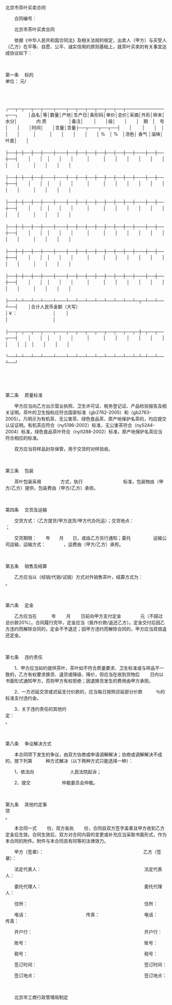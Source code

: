 



北京市茶叶买卖合同



 

　　合同编号：　　　　　　　　　　　　　　　　　　　　　　

　　北京市茶叶买卖合同　　

　　依据《中华人民共和国合同法》及相关法规的规定，出卖人（甲方）与买受人（乙方）在平等、自愿、公平、诚实信用的原则基础上，就茶叶买卖的有关事宜达成协议如下：

　　

第一条
　标的　　　　　　　　　　　　　　　　　　　　　　　　　　　　　　　　　　　　　　　　　 单位： 元/

　　


　　┌──┬─┬──┬──┬───┬───┬──┬──┬──┬──┬──┬──┬────────────┬──┐
　　│品名│等│数量│产地│生产日│条形码│单价│总价│采摘│外形│碎末│水分│　　　　 内 质　　　　　│备注│
　　│　　│级│　　│　　│　期　│　号　│　　│　　│时间│　　│含量│含量├──┬───┬──┬──┤　　│
　　│　　│　│　　│　　│　　　│　　　│　　│　　│　　│　　│ %　│ %　│汤色│ 香气 │滋味│叶底│　　│
　　├──┼─┼──┼──┼───┼───┼──┼──┼──┼──┼──┼──┼──┼───┼──┼──┼──┤
　　│　　│　│　　│　　│　　　│　　　│　　│　　│　　│　　│　　│　　│　　│　　　│　　│　　│　　│
　　├──┼─┼──┼──┼───┼───┼──┼──┼──┼──┼──┼──┼──┼───┼──┼──┼──┤
　　│　　│　│　　│　　│　　　│　　　│　　│　　│　　│　　│　　│　　│　　│　　　│　　│　　│　　│
　　├──┼─┼──┼──┼───┼───┼──┼──┼──┼──┼──┼──┼──┼───┼──┼──┼──┤
　　│　　│　│　　│　　│　　　│　　　│　　│　　│　　│　　│　　│　　│　　│　　　│　　│　　│　　│
　　├──┼─┼──┼──┼───┼───┼──┼──┼──┼──┼──┼──┼──┼───┼──┼──┼──┤
　　│　　│　│　　│　　│　　　│　　　│　　│　　│　　│　　│　　│　　│　　│　　　│　　│　　│　　│
　　├──┼─┼──┼──┼───┼───┼──┼──┼──┼──┼──┼──┼──┼───┼──┼──┼──┤
　　│　　│　│　　│　　│　　　│　　　│　　│　　│　　│　　│　　│　　│　　│　　　│　　│　　│　　│
　　├──┼─┼──┼──┼───┼───┼──┼──┼──┼──┼──┼──┼──┼───┼──┼──┼──┤
　　│　　│　│　　│　　│　　　│　　　│　　│　　│　　│　　│　　│　　│　　│　　　│　　│　　│　　│
　　├──┴─┴──┴──┴───┴───┴──┴──┴──┴──┴──┴──┴──┴─┬─┴──┴──┴──┤
　　│合计人民币金额（大写）　　　　　　　　　　　　　　　　　　　　　　　　　　　　　　│￥：　　　　　　　　│
　　│　　　　　　　　　　　　　　　　　　　　　　　　　　　　　　　　　　　　　　　　　│　　　　　　　　　　│
　　├──┬─┬──┬──┬───┬───┬──┬──┬──┬──┬──┬──┬──┬─┼─┬──┬──┬──┤
　　│　　│　│　　│　　│　　　│　　　│　　│　　│　　│　　│　　│　　│　　│　│　│　　│　　│　　│
　　└──┴─┴──┴──┴───┴───┴──┴──┴──┴──┴──┴──┴──┴─┴─┴──┴──┴──┘
　　


　　

　　

第二条
　质量标准　　

　　甲方应当向乙方出示营业执照、卫生许可证、税务登记证、产品检验报告及相关证明。茶叶的卫生指标应符合国家标准（gb2762-2005）和（gb2763-2005）。凡明示为有机茶、无公害茶、绿色食品茶、原产地保护名茶的，均应提交认证证明。有机茶应符合（ny5196-2002）标准，无公害茶符合（ny5244-2004）标准，绿色食品茶叶符合（ny/t288-2002）标准，原产地保护名茶应当符合相应的标准。　　

　　双方应当将样品封存保管，用于交货时对样验收。

　　

第三条
　包装　　

　　茶叶包装采用　　　　 方式，执行　　　　　　　　　标准，包装物由（甲方/乙方）提供，包装费由（甲方/乙方）承担。

　　

第四条
　交货及运输　　

　　交货方式：（乙方提货/甲方送货/甲方代办托运）；交货地点：　　　　　　　　　　　　　　　　　　　　　　 ；

　　交货期限：　　年　　月　　日，或由乙方另行通知；委托　　　　　运输公司运输，运输方式：　　　　，运费由（甲方/乙方）承担。

　　

第五条
　销售及结算　　

　　乙方应当以（经销/代销/试销）方式对外销售茶叶，结算方式为：　　　　　　　　　　　　　　　　　　　　　　　　 。

　　

第六条
　定金　　

　　乙方应当在　　　 年　　 月　　 日前向甲方支付定金　　　　 元（不超过总价款20%）。合同履行完毕，定金应当（抵作价款/返还乙方）。定金交付后因乙方违约而解除合同的，定金不予退还；因甲方违约而解除合同的，甲方应当双倍返还定金。

　　

第七条
　违约责任　　

　　1、甲方应当如约提供茶叶，茶叶如不符合质量要求、卫生标准或与样品不一致的，乙方有权要求换货、退货或降级、降价，但应当在收到货物后　　 日内以书面形式通知甲方，否则甲方有权拒绝；因退换货发生的费用由甲方承担。　　

　　2、一方迟延交货或迟延支付价款的，应当每日按照迟延部分价款　　　％的标准支付违约金。　　

　　3、关于违约责任的其他约定：　　　　　　　　　　　　　　　　　　　　　　　　　　　　　　　　　　　　　　　　。

　　

第八条
　争议解决方式　　

　　本合同项下发生的争议，由双方协商或申请调解解决；协商或调解解决不成的，按下列第　　　种方式解决（以下两种方式只能选择一种）：　　

　　1、依法向　　　　　　　　人民法院起诉；　

　　2、提交　　　　　　　仲裁委员会仲裁。

　　

第九条
　其他约定事项　　　　　　　　　　　　　　　　　　　　　　　　　　　　　　　　　　　　　　　　　　　。　　

　　本合同一式　　 份，双方各执　　 份，合同自双方签字盖章且甲方收到乙方定金后生效。合同生效后，双方对合同内容的变更或补充应当采取书面形式，作为本合同的附件。附件与本合同具有同等的法律效力。　　

　　甲方（签章）：　　　　　　　　　　　　　　　　　　　　　　 乙方（签章）：　　

　　法定代表人：　　　　　　　　　　　　　　　　　　　　　　　法定代表人：　　

　　委托代理人：　　　　　　　　　　　　　　　　　　　　　　　委托代理人：　　

　　住所：　　　　　　　　　　　　　　　　　　　　　　　　　　住所：　　

　　电话：　　　　　　　　　　　　　传真：　　　　　　　　　　电话：　　　　　　　　　　　　传真：　　

　　开户行：　　　　　　　　　　　　　　　　　　　　　　　　　开户行：　　

　　账号：　　　　　　　　　　　　　　　　　　　　　　　　　　账号：　　

　　税号：　　　　　　　　　　　　　　　　　　　　　　　　　　税号：　　

　　签订时间：　　　　　　　　　　　　　　　　　　　　　　　　签订时间：　　　

　　签订地点：　　　　　　　　　　　　　　　　　　　　　　　　签订地点：　

　　　

　　北京市工商行政管理局制定